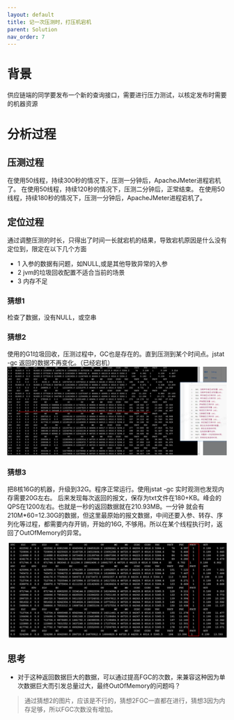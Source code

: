 ```yaml
---
layout: default
title: 记一次压测时，打压机宕机
parent: Solution
nav_order: 7
---
```


# 背景
供应链端的同学要发布一个新的查询接口，需要进行压力测试，以核定发布时需要的机器资源

# 分析过程
## 压测过程

在使用50线程，持续300秒的情况下，压测一分钟后，ApacheJMeter进程宕机了。
在使用50线程，持续120秒的情况下，压测二分钟后，正常结束。
在使用50线程，持续180秒的情况下，压测一分钟后，ApacheJMeter进程宕机了。

## 定位过程

通过调整压测的时长，只得出了时间一长就宕机的结果，导致宕机原因是什么没有定位到，限定在以下几个方面
- 1 入参的数据有问题，如NULL,或是其他导致异常的入参
- 2 jvm的垃圾回收配置不适合当前的场景
- 3 内存不足

### 猜想1
检查了数据，没有NULL，或空串

### 猜想2
使用的G1垃圾回收，压测过程中，GC也是存在的。直到压测到某个时间点。jstat -gc 返回的数据不再变化。（已经宕机）
![performance_1.png](..%2F..%2Fassets%2Fimg%2Fsolution%2Fperformance_1.png)

### 猜想3
把8核16G的机器，升级到32G。程序正常运行。使用jstat -gc 实时观测也发现内存需要20G左右。
后来发现每次返回的报文，保存为txt文件在180+KB。峰会的QPS在1200左右。也就是一秒的返回数据就在210.93MB。一分钟
就会有210M*60=12.30G的数据，但这里最原始的报文数据，中间还要入参、转存、序列化等过程，都需要内存开销，开始的16G,
不够用。所以在某个线程执行时，返回了OutOfMemory的异常。

![performance_2.png](..%2F..%2Fassets%2Fimg%2Fsolution%2Fperformance_2.png)


## 思考 
- 对于这种返回数据巨大的数据，可以通过提高FGC的次数，来兼容这种因为单次数据巨大而引发总量过大，最终OutOfMemory的问题吗？
> 通过猜想2的图片，应该是不行的，猜想2FGC一直都在进行，猜想3因为内存足够，所以FGC次数没有增加。

